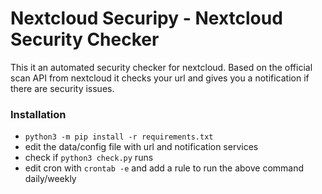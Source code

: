 # Nextcloud Securipy - Nextcloud Security Checker

This it an automated security checker for nextcloud.
Based on the official scan API from nextcloud it checks your url and gives you a notification if there are security issues.

### Installation
* `python3 -m pip install -r requirements.txt`
* edit the data/config file with url and notification services
* check if `python3 check.py` runs
* edit cron with `crontab -e` and add a rule to run the above command daily/weekly


